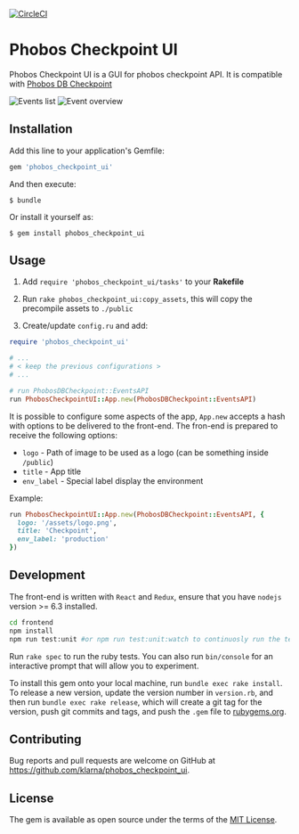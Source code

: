 [![CircleCI](https://circleci.com/gh/klarna/phobos_checkpoint_ui.svg?style=shield)](https://circleci.com/gh/klarna/phobos_checkpoint_ui)

# Phobos Checkpoint UI

Phobos Checkpoint UI is a GUI for phobos checkpoint API. It is compatible with [Phobos DB Checkpoint](https://github.com/klarna/phobos_db_checkpoint)

![Events list](https://github.com/klarna/phobos_checkpoint_ui/raw/master/screenshot1.png)
![Event overview](https://github.com/klarna/phobos_checkpoint_ui/raw/master/screenshot2.png)

## Installation

Add this line to your application's Gemfile:

```ruby
gem 'phobos_checkpoint_ui'
```

And then execute:

    $ bundle

Or install it yourself as:

    $ gem install phobos_checkpoint_ui

## Usage

1) Add `require 'phobos_checkpoint_ui/tasks'` to your __Rakefile__

2) Run `rake phobos_checkpoint_ui:copy_assets`, this will copy the precompile assets to `./public`

3) Create/update `config.ru` and add:

```ruby
require 'phobos_checkpoint_ui'

# ...
# < keep the previous configurations >
# ...

# run PhobosDBCheckpoint::EventsAPI
run PhobosCheckpointUI::App.new(PhobosDBCheckpoint::EventsAPI)
```

It is possible to configure some aspects of the app, `App.new` accepts a hash with options to be delivered to the front-end. The fron-end is prepared to receive the following options:

* `logo` - Path of image to be used as a logo (can be something inside `/public`)
* `title` - App title
* `env_label` - Special label display the environment

Example:

```ruby
run PhobosCheckpointUI::App.new(PhobosDBCheckpoint::EventsAPI, {
  logo: '/assets/logo.png',
  title: 'Checkpoint',
  env_label: 'production'
})
```

## Development

The front-end is written with `React` and `Redux`, ensure that you have `nodejs` version >= 6.3 installed.

```sh
cd frontend
npm install
npm run test:unit #or npm run test:unit:watch to continuosly run the tests
```

Run `rake spec` to run the ruby tests. You can also run `bin/console` for an interactive prompt that will allow you to experiment.

To install this gem onto your local machine, run `bundle exec rake install`. To release a new version, update the version number in `version.rb`, and then run `bundle exec rake release`, which will create a git tag for the version, push git commits and tags, and push the `.gem` file to [rubygems.org](https://rubygems.org).

## Contributing

Bug reports and pull requests are welcome on GitHub at https://github.com/klarna/phobos_checkpoint_ui.

## License

The gem is available as open source under the terms of the [MIT License](http://opensource.org/licenses/MIT).
